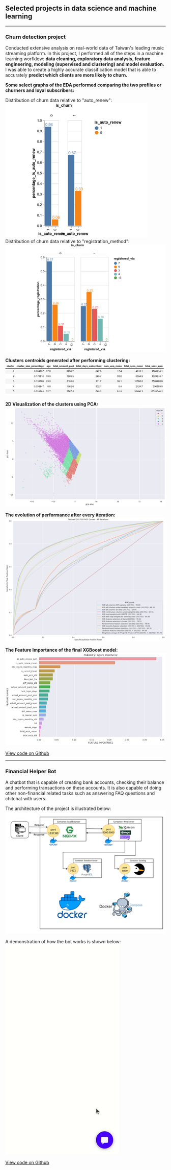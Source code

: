 ## Selected projects in data science and machine learning

---
### Churn detection project
Conducted extensive analysis on real-world data of Taiwan's leading music streaming platform.
In this project, I performed all of the steps in a machine learning worfklow: <b>data cleaning, exploratory data analysis,
feature engineering, modeling (supervised and clustering) and model evaluation.</b>
I was able to create a highly accurate classification model that is able to accurately <b>predict which clients are more likely to churn.</b>

<b>Some select graphs of the EDA performed comparing the two profiles or churners and loyal subscribers:</b>

Distribution of churn data relative to "auto_renew":
<img src="assets/auto_renew.png?raw=true" />
Distribution of churn data relative to "registration_method":
<img src="assets/registration_method.png?raw=true" />

<b>Clusters centroids generated after performing clustering:</b>
<img src="assets/clusters_centroids.png?raw=true" />

<b>2D Visualization of the clusters using PCA:</b>
<img src="assets/pca_kmeans.png?raw=true" />

<b>The evolution of performance after every iteration:</b>
<img src="assets/evolution_iterations.png?raw=true" />

<b>The Feature Importance of the final XGBoost model:</b>
<img src="assets/xgb_feat_importance.png?raw=true" />

[View code on Github](https://github.com/achrafaourik/Churn-Prediction)

---
### Financial Helper Bot
A chatbot that is capable of creating bank accounts, checking their balance and performing transactions on these accounts. It is also capable of doing other non-financial related tasks such as answering FAQ questions and chitchat with users.

The architecture of the project is illustrated below:
<img src="assets/graph_docker.jpg?raw=true" />

A demonstration of how the bot works is shown below:
<img src="assets/financial_bot.gif?raw=true" />

[View code on Github](https://github.com/achrafaourik/chatbot_rasa)